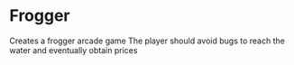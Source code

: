 Frogger
=======

Creates a frogger arcade game
The player should avoid bugs to reach the water and eventually obtain prices
